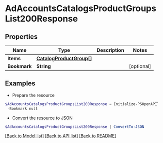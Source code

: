 # AdAccountsCatalogsProductGroupsList200Response
## Properties

Name | Type | Description | Notes
------------ | ------------- | ------------- | -------------
**Items** | [**CatalogProductGroup[]**](CatalogProductGroup.md) |  | 
**Bookmark** | **String** |  | [optional] 

## Examples

- Prepare the resource
```powershell
$AdAccountsCatalogsProductGroupsList200Response = Initialize-PSOpenAPIToolsAdAccountsCatalogsProductGroupsList200Response  -Items null `
 -Bookmark null
```

- Convert the resource to JSON
```powershell
$AdAccountsCatalogsProductGroupsList200Response | ConvertTo-JSON
```

[[Back to Model list]](../README.md#documentation-for-models) [[Back to API list]](../README.md#documentation-for-api-endpoints) [[Back to README]](../README.md)

